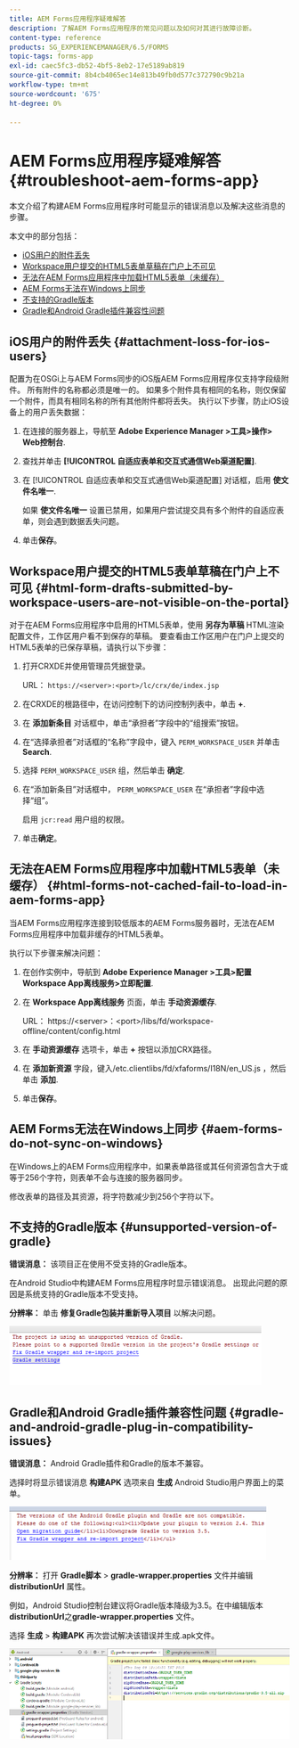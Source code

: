 ```yaml
---
title: AEM Forms应用程序疑难解答
description: 了解AEM Forms应用程序的常见问题以及如何对其进行故障诊断。
content-type: reference
products: SG_EXPERIENCEMANAGER/6.5/FORMS
topic-tags: forms-app
exl-id: caec5fc3-db52-4bf5-8eb2-17e5189ab819
source-git-commit: 8b4cb4065ec14e813b49fb0d577c372790c9b21a
workflow-type: tm+mt
source-wordcount: '675'
ht-degree: 0%

---
```


# AEM Forms应用程序疑难解答 {#troubleshoot-aem-forms-app}

本文介绍了构建AEM Forms应用程序时可能显示的错误消息以及解决这些消息的步骤。

本文中的部分包括：

* [iOS用户的附件丢失](/help/forms/using/issues-aem-forms-app.md#attachment-loss-for-ios-users)
* [Workspace用户提交的HTML5表单草稿在门户上不可见](/help/forms/using/issues-aem-forms-app.md#html-form-drafts-submitted-by-workspace-users-are-not-visible-on-the-portal)
* [无法在AEM Forms应用程序中加载HTML5表单（未缓存）](/help/forms/using/issues-aem-forms-app.md#html-forms-not-cached-fail-to-load-in-aem-forms-app)
* [AEM Forms无法在Windows上同步](/help/forms/using/issues-aem-forms-app.md#aem-forms-do-not-sync-on-windows)
* [不支持的Gradle版本](/help/forms/using/issues-aem-forms-app.md#unsupported-version-of-gradle)
* [Gradle和Android Gradle插件兼容性问题](/help/forms/using/issues-aem-forms-app.md#gradle-and-android-gradle-plug-in-compatibility-issues)

## iOS用户的附件丢失 {#attachment-loss-for-ios-users}

配置为在OSGi上与AEM Forms同步的iOS版AEM Forms应用程序仅支持字段级附件。 所有附件的名称都必须是唯一的。 如果多个附件具有相同的名称，则仅保留一个附件，而具有相同名称的所有其他附件都将丢失。 执行以下步骤，防止iOS设备上的用户丢失数据：

1. 在连接的服务器上，导航至 **Adobe Experience Manager >工具>操作> Web控制台**.
1. 查找并单击 **[!UICONTROL 自适应表单和交互式通信Web渠道配置]**.
1. 在 [!UICONTROL 自适应表单和交互式通信Web渠道配置] 对话框，启用 **使文件名唯一**.

   如果 **使文件名唯一** 设置已禁用，如果用户尝试提交具有多个附件的自适应表单，则会遇到数据丢失问题。

1. 单击&#x200B;**保存**。

## Workspace用户提交的HTML5表单草稿在门户上不可见 {#html-form-drafts-submitted-by-workspace-users-are-not-visible-on-the-portal}

对于在AEM Forms应用程序中启用的HTML5表单，使用 **另存为草稿** HTML渲染配置文件，工作区用户看不到保存的草稿。 要查看由工作区用户在门户上提交的HTML5表单的已保存草稿，请执行以下步骤：

1. 打开CRXDE并使用管理员凭据登录。

   URL： `https://<server>:<port>/lc/crx/de/index.jsp`

1. 在CRXDE的根路径中，在访问控制下的访问控制列表中，单击 **+**.
1. 在 **添加新条目** 对话框中，单击“承担者”字段中的“组搜索”按钮。
1. 在“选择承担者”对话框的“名称”字段中，键入 `PERM_WORKSPACE_USER` 并单击 **Search**.
1. 选择 `PERM_WORKSPACE_USER` 组，然后单击 **确定**.
1. 在“添加新条目”对话框中， `PERM_WORKSPACE_USER` 在“承担者”字段中选择“组”。

   启用 `jcr:read` 用户组的权限。

1. 单击&#x200B;**确定**。

## 无法在AEM Forms应用程序中加载HTML5表单（未缓存） {#html-forms-not-cached-fail-to-load-in-aem-forms-app}

当AEM Forms应用程序连接到较低版本的AEM Forms服务器时，无法在AEM Forms应用程序中加载非缓存的HTML5表单。

执行以下步骤来解决问题：

1. 在创作实例中，导航到 **Adobe Experience Manager >工具>配置Workspace App离线服务>立即配置**.
1. 在 **Workspace App离线服务** 页面，单击 **手动资源缓存**.

   URL： https://&lt;server>：&lt;port>/libs/fd/workspace-offline/content/config.html

1. 在 **手动资源缓存** 选项卡，单击 **+** 按钮以添加CRX路径。
1. 在 **添加新资源** 字段，键入/etc.clientlibs/fd/xfaforms/I18N/en_US.js ，然后单击 **添加**.
1. 单击&#x200B;**保存**。

## AEM Forms无法在Windows上同步 {#aem-forms-do-not-sync-on-windows}

在Windows上的AEM Forms应用程序中，如果表单路径或其任何资源包含大于或等于256个字符，则表单不会与连接的服务器同步。

修改表单的路径及其资源，将字符数减少到256个字符以下。

## 不支持的Gradle版本 {#unsupported-version-of-gradle}

**错误消息：** 该项目正在使用不受支持的Gradle版本。

在Android Studio中构建AEM Forms应用程序时显示错误消息。 出现此问题的原因是系统支持的Gradle版本不受支持。

**分辨率：** 单击 **修复Gradle包装并重新导入项目** 以解决问题。

![gradle_unsupported_version](assets/gradle_unsupported_version.png)

## Gradle和Android Gradle插件兼容性问题 {#gradle-and-android-gradle-plug-in-compatibility-issues}

**错误消息：** Android Gradle插件和Gradle的版本不兼容。

选择时将显示错误消息 **构建APK** 选项来自 **生成** Android Studio用户界面上的菜单。

![gradle_plugin_compatibility](assets/gradle_plugin_compatibility.png)

**分辨率：** 打开 **Gradle脚本** > **gradle-wrapper.properties** 文件并编辑 **distributionUrl** 属性。

例如，Android Studio控制台建议将Gradle版本降级为3.5。在中编辑版本 **distributionUrl**&#x200B;之&#x200B;**gradle-wrapper.properties** 文件。

选择 **生成** > **构建APK** 再次尝试解决该错误并生成.apk文件。

![gradle_wrapper_properties](assets/gradle_wrapper_properties.png)
